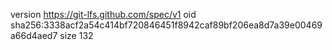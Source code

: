 version https://git-lfs.github.com/spec/v1
oid sha256:3338acf2a54c414bf720846451f8942caf89bf206ea8d7a39e00469a66d4aed7
size 132
